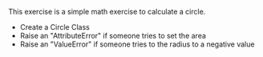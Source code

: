 This exercise is a simple math exercise to calculate a circle.
* Create a Circle Class
* Raise an "AttributeError" if someone tries to set the area
* Raise an "ValueError" if someone tries to the radius to a negative value